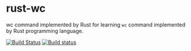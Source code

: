 # rust-wc

wc command implemented by Rust for learning
`wc` command implemented by Rust programming language.

[![Build Status](https://travis-ci.org/hyone/rust-wc.svg?branch=master)](https://travis-ci.org/hyone/rust-wc)
[![Build status](https://ci.appveyor.com/api/projects/status/2ayn3tt7lb5tdo95/branch/master?svg=true)](https://ci.appveyor.com/project/hyone/rust-wc/branch/master)
